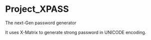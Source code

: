 # Project_XPASS
The next-Gen password generator

It uses X-Matrix to generate strong password in UNICODE encoding. 
